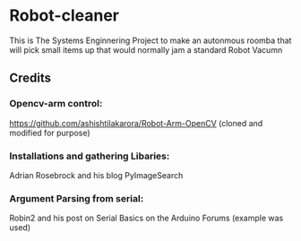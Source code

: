 # Robot-cleaner
This is The Systems Enginnering Project to make an autonmous roomba that will pick small items up that would normally jam a standard Robot Vacumn

## Credits
### Opencv-arm control:
https://github.com/ashishtilakarora/Robot-Arm-OpenCV (cloned and modified for purpose)

### Installations and gathering Libaries:
 Adrian Rosebrock and his blog PyImageSearch

### Argument Parsing from serial:
Robin2 and his post on Serial Basics on the Arduino Forums (example was used)
